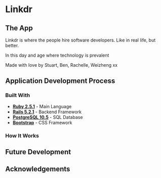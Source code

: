 # Linkdr

## The App
Linkdr is where the people hire software developers. Like in real life, but better.

In this day and age where technology is prevalent 

Made with love by Stuart, Ben, Rachelle, Weizheng xx

## Application Development Process
### Built With
- **[Ruby 2.5.1](https://www.ruby-lang.org/en/)** - Main Language
- **[Rails 5.2.1](https://rubyonrails.org)** - Backend Framework
- **[PostgreSQL 10.5]()** - SQL Database
- **[Bootstrap](https://getbootstrap.com/)** - CSS Framework

### How It Works

## Future Development

## Acknowledgements
